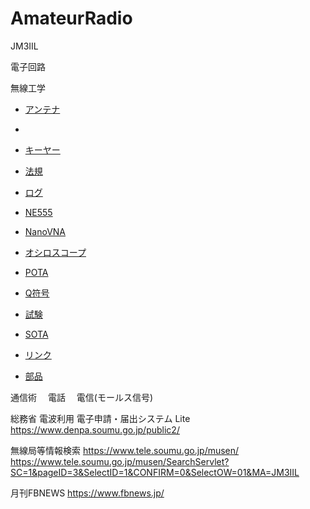 # AmateurRadio

JM3IIL

電子回路

無線工学

- [アンテナ](./Antenna.md)

- 
- [キーヤー](./Keyer.md)
- [法規](./Law.md)
- [ログ](./LogBook.md)
- [NE555](./NE555.md)
- [NanoVNA](./NanoVNA.md)
- [オシロスコープ](./Oscilloscope.md)
- [POTA](./POTA.md)
- [Q符号](./Q_code.md)
- [試験](./QualificationLinks.md)
- [SOTA](./SOTA.md)
- [リンク](./links.md)
- [部品](./parts.md)
	

通信術
　電話
　電信(モールス信号)

総務省 電波利用 電子申請・届出システム Lite
https://www.denpa.soumu.go.jp/public2/

無線局等情報検索
https://www.tele.soumu.go.jp/musen/
https://www.tele.soumu.go.jp/musen/SearchServlet?SC=1&pageID=3&SelectID=1&CONFIRM=0&SelectOW=01&MA=JM3IIL

月刊FBNEWS
https://www.fbnews.jp/

